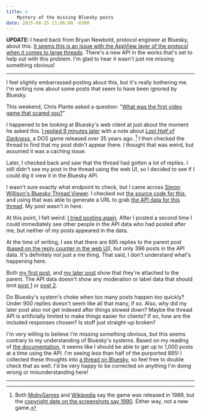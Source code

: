 ```yaml
---
title: >
    Mystery of the missing Bluesky posts
date: 2025-08-25 21:06:00 -0300
---
```


**UPDATE:** I heard back from Bryan Newbold, protocol engineer at Bluesky, about this. [It seems this is an issue with the AppView layer of the protocol when it comes to large threads](https://bsky.app/profile/bnewbold.net/post/3lxbcnv2hjc2b). There's a new API in the works that's set to help out with this problem. I'm glad to hear it wasn't just me missing something obvious!

---

I feel slightly embarrassed posting about this, but it's really bothering me. I'm writing now about some posts that seem to have been ignored by Bluesky.

This weekend, Chris Plante asked a question: "[What was the first video game that scared you?](https://bsky.app/profile/plante.bsky.social/post/3lx37gbfbgs23)"

I happened to be looking at Bluesky's web client at just about the moment he asked this. [I replied 9 minutes later](https://bsky.app/profile/gavin.anderegg.ca/post/3lx37xhvozk2o) with a note about [*Last Half of Darkness*](https://www.mobygames.com/game/34940/last-half-of-darkness/), a DOS game released over 35 years ago. [^1] I then checked the thread to find that my post didn't appear there. I thought that was weird, but assumed it was a caching issue.

Later, I checked back and saw that the thread had gotten a lot of replies. I still didn't see my post in the thread using the web UI, so I decided to see if I could dig it view it in the Bluesky API.

I wasn't sure exactly what endpoint to check, but I came across [Simon Willison's Bluesky Thread Viewer](https://tools.simonwillison.net/bluesky-thread). I checked out [the source code for this](https://github.com/simonw/tools/blob/9ff34cda38da953e59e412597b7cab3000dab97b/bluesky-thread.html#L4), and using that was able to generate a URL to grab [the API data for this thread](https://public.api.bsky.app/xrpc/app.bsky.feed.getPostThread?uri=at%3A%2F%2Fdid%3Aplc%3Aghn6sa6xjvsyqlcvrisc4rec%2Fapp.bsky.feed.post%2F3lx37gbfbgs23&depth=1000). My post wasn't in here.

At this point, I felt weird. [I tried posting again](https://bsky.app/profile/gavin.anderegg.ca/post/3lx5otehwx22j). After I posted a second time I could immediately see other people in the API data who had posted after me, but neither of my posts appeared in the data.

At the time of writing, I see that there are 895 replies to the parent post ([based on the reply counter in the web UI](https://bsky.app/profile/plante.bsky.social/post/3lx37gbfbgs23)), but only 396 posts in the API data. It's definitely not just a me thing. That said, I don't understand what's happening here.

Both [my first post](https://bsky.app/profile/gavin.anderegg.ca/post/3lx37xhvozk2o), and [my later post](https://bsky.app/profile/gavin.anderegg.ca/post/3lx5otehwx22j) show that they're attached to the parent. The API data doesn't show any moderation or label data that should limit [post 1](https://public.api.bsky.app/xrpc/app.bsky.feed.getPostThread?uri=at%3A%2F%2Fdid%3Aplc%3Akmeoup7vs37oby2a77nu6yk4%2Fapp.bsky.feed.post%2F3lx37xhvozk2o) or [post 2](https://public.api.bsky.app/xrpc/app.bsky.feed.getPostThread?uri=at%3A%2F%2Fdid%3Aplc%3Akmeoup7vs37oby2a77nu6yk4%2Fapp.bsky.feed.post%2F3lx5otehwx22j).

Do Bluesky's system's choke when too many posts happen too quickly? Under 900 replies doesn't seem like all that many, if so. Also, why did my later post also not get indexed after things slowed down? Maybe the thread API is artificially limited to make things easier for clients? If so, how are the included responses chosen? Is stuff just straight-up broken?

I'm very willing to believe I'm missing something obvious, but this seems contrary to my understanding of Bluesky's systems. Based on my reading of [the documentation](https://docs.bsky.app/docs/api/app-bsky-feed-get-post-thread), it seems like I should be able to get up to 1,000 posts at a time using the API. I'm seeing less than half of the purported 895! I collected these thoughts into [a thread on Bluesky](https://bsky.app/profile/gavin.anderegg.ca/post/3lx5unyuu5s25), so feel free to double check that as well. I'd be very happy to be corrected on anything I'm doing wrong or misunderstanding here!

---

[^1]: Both [MobyGames](https://www.mobygames.com/game/34940/last-half-of-darkness/) and [Wikipedia](https://en.wikipedia.org/wiki/Last_Half_of_Darkness) say the game was released in 1989, but the [copyright date on the screenshots say 1990](https://www.mobygames.com/game/34940/last-half-of-darkness/screenshots/dos/309609/). Either way, not a new game.
